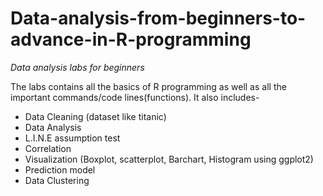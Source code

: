 # Data-analysis-from-beginners-to-advance-in-R-programming
*Data analysis labs for beginners*

The labs contains all the basics of R programming as well as all the important commands/code lines(functions). It also includes-
* Data Cleaning (dataset like titanic)
* Data Analysis
* L.I.N.E assumption test
* Correlation
* Visualization (Boxplot, scatterplot, Barchart, Histogram using ggplot2)
* Prediction model
* Data Clustering
